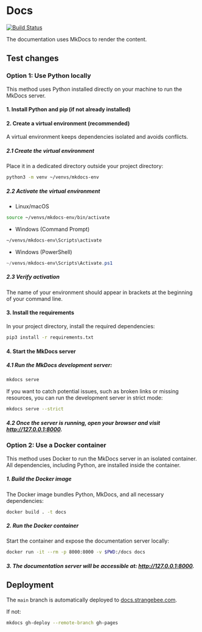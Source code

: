 # Docs

[![Build Status](https://github.com/StrangeBeeCorp/docs/actions/workflows/pages/pages-build-deployment/badge.svg)](https://github.com/StrangeBeeCorp/docs/actions/workflows/pages/pages-build-deployment)

The documentation uses MkDocs to render the content.

## Test changes

### Option 1: Use Python locally

This method uses Python installed directly on your machine to run the MkDocs server.

#### 1. Install Python and pip (if not already installed)

#### 2. Create a virtual environment (recommended)
A virtual environment keeps dependencies isolated and avoids conflicts.

##### 2.1 Create the virtual environment

Place it in a dedicated directory outside your project directory:
```bash
python3 -m venv ~/venvs/mkdocs-env
```

 ##### 2.2 Activate the virtual environment

* Linux/macOS
```bash
source ~/venvs/mkdocs-env/bin/activate
```

* Windows (Command Prompt)
```cmd
~/venvs/mkdocs-env\Scripts\activate
```

* Windows (PowerShell)
```powershell
~/venvs/mkdocs-env\Scripts\Activate.ps1
```

##### 2.3 Verify activation

The name of your environment should appear in brackets at the beginning of your command line.

#### 3. Install the requirements

In your project directory, install the required dependencies:

```bash
pip3 install -r requirements.txt
```

#### 4. Start the MkDocs server

 ##### 4.1 Run the MkDocs development server:

```bash
mkdocs serve
```

If you want to catch potential issues, such as broken links or missing resources, you can run the development server in strict mode:

```bash
mkdocs serve --strict
```

##### 4.2 Once the server is running, open your browser and visit http://127.0.0.1:8000.

### Option 2: Use a Docker container

This method uses Docker to run the MkDocs server in an isolated container. All dependencies, including Python, are installed inside the container.

##### 1. Build the Docker image

The Docker image bundles Python, MkDocs, and all necessary dependencies:
```bash
docker build . -t docs
```

##### 2. Run the Docker container

Start the container and expose the documentation server locally:
```bash
docker run -it --rm -p 8000:8000 -v $PWD:/docs docs
```

##### 3. The documentation server will be accessible at: http://127.0.0.1:8000.

## Deployment

The `main` branch is automatically deployed to [docs.strangebee.com](https://docs.strangebee.com).

If not:

```bash
mkdocs gh-deploy --remote-branch gh-pages
```

